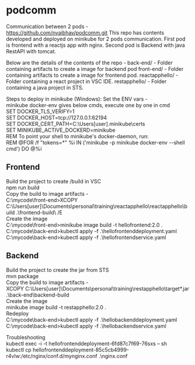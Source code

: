 # podcomm
Communication between 2 pods - https://github.com/nvaibhav/podcomm.git
This repo has contents developed and deployed on minikube for 2 pods communication.
First pod is frontend with a reactjs app with nginx.
Second pod is Backend with java RestAPI with tomcat.

Below are the details of the contents of the repo -
back-end/ - Folder containing artifacts to create a image for backend pod
front-end/ - Folder containing artifacts to create a image for frontend pod.
reactapphello/ - Folder containing a react project in VSC IDE.
restapphello/ - Folder containing a java project in STS.

Steps to deploy in minikube (Windows):
Set the ENV vars -  
minikube docker-env gives below cmds, execute one by one in cmd  
  SET DOCKER_TLS_VERIFY=1  
  SET DOCKER_HOST=tcp://127.0.0.1:62194  
  SET DOCKER_CERT_PATH=C:\Users\[user]\.minikube\certs  
  SET MINIKUBE_ACTIVE_DOCKERD=minikube  
  REM To point your shell to minikube's docker-daemon, run:  
  REM @FOR /f "tokens=*" %i IN ('minikube -p minikube docker-env --shell cmd') DO @%i  

Frontend  
------------  
Build the project to create /build in VSC  
  npm run build  
Copy the build to image artifacts -  
  C:\mycode\front-end>XCOPY C:\Users\[user]\Documents\personal\training\reactapphello\reactapphello\build .\frontend-build\ /E  
Create the image  
  C:\mycode\front-end>minikube image build -t hellofrontend:2.0 .  
  C:\mycode\back-end>kubectl apply -f .\hellofrontenddeployment.yaml  
  C:\mycode\back-end>kubectl apply -f .\hellofrontendservice.yaml  

Backend  
------------  
Build the project to create the jar from STS  
  mvn package  
Copy the build to image artifacts -  
  XCOPY C:\Users\[user]\Documents\personal\training\restapphello\target\*.jar .\back-end\backend-build  
Create the image  
  minikube image build -t restapphello:2.0 .  
Redeploy  
  C:\mycode\back-end>kubectl apply -f .\hellobackenddeployment.yaml  
  C:\mycode\back-end>kubectl apply -f .\hellobackendservice.yaml  

Troubleshooting  
  kubectl exec -i -t hellofrontenddeployment-6fd87c7f69-76sxs – sh  
  kubectl cp hellofrontenddeployment-85c5cb4999-r4vlw:/etc/nginx/conf.d/mynginx.conf .\nginx.conf  
  
